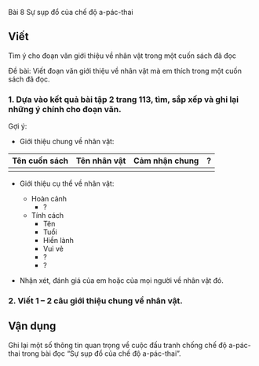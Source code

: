 Bài
8
Sự sụp đổ của chế độ a-pác-thai

## Viết

Tìm ý cho đoạn văn giới thiệu về nhân vật
trong một cuốn sách đã đọc

Đề bài: Viết đoạn văn giới thiệu về nhân vật mà em thích trong một cuốn sách đã đọc.
### 1. Dựa vào kết quả bài tập 2 trang 113, tìm, sắp xếp và ghi lại những ý chính cho đoạn văn.
Gợi ý:

- Giới thiệu chung về nhân vật:

| Tên cuốn sách | Tên nhân vật | Cảm nhận chung | ? |
|---|---|---|---|
| | | | |

- Giới thiệu cụ thể về nhân vật:

  - Hoàn cảnh
    - ?
  - Tính cách
    - Tên
    - Tuổi
    - Hiền lành
    - Vui vẻ
    - ?
    - ?

- Nhận xét, đánh giá của em hoặc của mọi người về nhân vật đó.

### 2. Viết 1 – 2 câu giới thiệu chung về nhân vật.

## Vận dụng

Ghi lại một số thông tin quan trọng về cuộc đấu tranh chống chế độ a-pác-thai trong bài đọc “Sự sụp đổ của chế độ a-pác-thai”.
